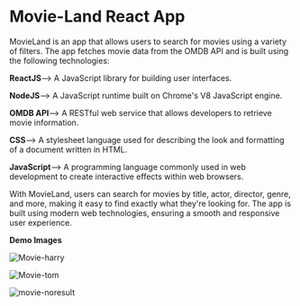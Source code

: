 # Movie-Land React App

MovieLand is an app that allows users to search for movies using a variety of filters. The app fetches movie data from the OMDB API and is built using the following technologies:

**ReactJS**--> A JavaScript library for building user interfaces.

**NodeJS**--> A JavaScript runtime built on Chrome's V8 JavaScript engine.

**OMDB API**--> A RESTful web service that allows developers to retrieve movie information.

**CSS**--> A stylesheet language used for describing the look and formatting of a document written in HTML.

**JavaScript**--> A programming language commonly used in web development to create interactive effects within web browsers.

With MovieLand, users can search for movies by title, actor, director, genre, and more, making it easy to find exactly what they're looking for. The app is built using modern web technologies, ensuring a smooth and responsive user experience.

**Demo Images**

![Movie-harry](https://user-images.githubusercontent.com/73107747/211183255-2814147c-c327-4d28-adfd-f59cc94fe067.png)

![Movie-tom](https://user-images.githubusercontent.com/73107747/211183308-4170311e-2401-4590-9496-4121cc699f1b.png)

![movie-noresult](https://user-images.githubusercontent.com/73107747/211183317-d61e84bc-76df-4f8f-ac51-9d4e8e015339.png)

